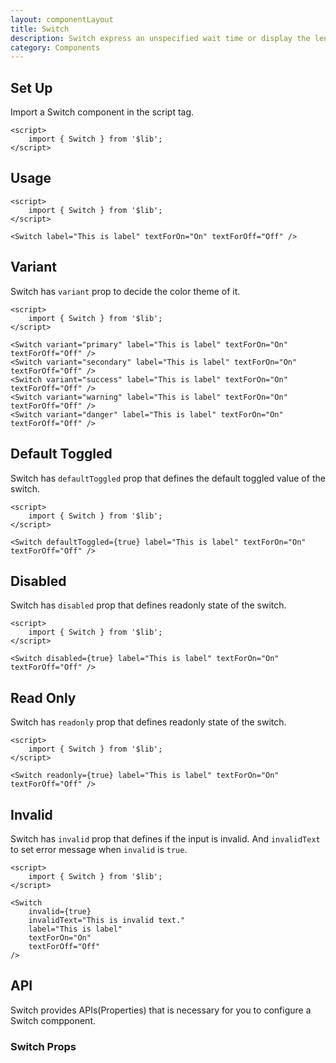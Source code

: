 ```yaml
---
layout: componentLayout
title: Switch
description: Switch express an unspecified wait time or display the length of a process.
category: Components
---
```


<script>
	import { Switch } from '$lib';
	import PropertyTable from "../../../global-components/PropertyTable.svelte"
	import * as Component from "../../../mdsvex/+layout.svelte"
	import switchProps from "./switch-props.ts"
</script>

## Set Up

Import a Switch component in the script tag.

```svelte
<script>
	import { Switch } from '$lib';
</script>
```

## Usage

<Switch label="This is label" textForOn="On" textForOff="Off" />

```svelte
<script>
	import { Switch } from '$lib';
</script>

<Switch label="This is label" textForOn="On" textForOff="Off" />
```

## Variant

Switch has `variant` prop to decide the color theme of it.

<div class="flex flex-col gap-8">
	<Switch variant="primary" label="This is label" textForOn="On" textForOff="Off"  />
	<Switch variant="secondary" label="This is label" textForOn="On" textForOff="Off" />
	<Switch variant="success" label="This is label" textForOn="On" textForOff="Off" />
	<Switch variant="warning" label="This is label" textForOn="On" textForOff="Off" />
	<Switch variant="danger" label="This is label" textForOn="On" textForOff="Off" />
</div>

```svelte
<script>
	import { Switch } from '$lib';
</script>

<Switch variant="primary" label="This is label" textForOn="On" textForOff="Off" />
<Switch variant="secondary" label="This is label" textForOn="On" textForOff="Off" />
<Switch variant="success" label="This is label" textForOn="On" textForOff="Off" />
<Switch variant="warning" label="This is label" textForOn="On" textForOff="Off" />
<Switch variant="danger" label="This is label" textForOn="On" textForOff="Off" />
```

## Default Toggled

Switch has `defaultToggled` prop that defines the default toggled value of the switch.

<Switch defaultToggled={true} label="This is label" textForOn="On" textForOff="Off"  />

```svelte
<script>
	import { Switch } from '$lib';
</script>

<Switch defaultToggled={true} label="This is label" textForOn="On" textForOff="Off" />
```

## Disabled

Switch has `disabled` prop that defines readonly state of the switch.

<Switch disabled={true} label="This is label" textForOn="On" textForOff="Off"  />

```svelte
<script>
	import { Switch } from '$lib';
</script>

<Switch disabled={true} label="This is label" textForOn="On" textForOff="Off" />
```

## Read Only

Switch has `readonly` prop that defines readonly state of the switch.

<Switch readonly={true} label="This is label" textForOn="On" textForOff="Off"  />

```svelte
<script>
	import { Switch } from '$lib';
</script>

<Switch readonly={true} label="This is label" textForOn="On" textForOff="Off" />
```

## Invalid

Switch has `invalid` prop that defines if the input is invalid. And `invalidText` to set error message when `invalid` is `true`.

<Switch invalid={true} invalidText="This is invalid text." label="This is label" textForOn="On" textForOff="Off"  />

```svelte
<script>
	import { Switch } from '$lib';
</script>

<Switch
	invalid={true}
	invalidText="This is invalid text."
	label="This is label"
	textForOn="On"
	textForOff="Off"
/>
```

## API

Switch provides APIs(Properties) that is necessary for you to configure a Switch compponent.

### Switch Props

<PropertyTable properties={switchProps} id="switch-table" />
